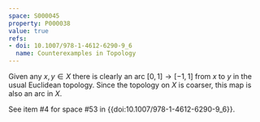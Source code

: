 ```yaml
---
space: S000045
property: P000038
value: true
refs:
- doi: 10.1007/978-1-4612-6290-9_6
  name: Counterexamples in Topology
---
```


Given any $x,y \in X$ there is clearly an arc $[0,1] \rightarrow [-1,1]$ from $x$ to $y$ in the usual Euclidean topology. Since the topology on $X$ is coarser, this map is also an arc in $X$.

See item #4 for space #53 in {{doi:10.1007/978-1-4612-6290-9_6}}.
